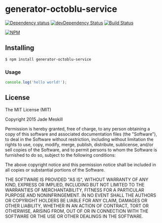 # generator-octoblu-service

[![Dependency status](http://img.shields.io/david/octoblu/generator-octoblu-service.svg?style=flat)](https://david-dm.org/octoblu/generator-octoblu-service)
[![devDependency Status](http://img.shields.io/david/dev/octoblu/generator-octoblu-service.svg?style=flat)](https://david-dm.org/octoblu/generator-octoblu-service#info=devDependencies)
[![Build Status](http://img.shields.io/travis/octoblu/generator-octoblu-service.svg?style=flat&branch=master)](https://travis-ci.org/octoblu/generator-octoblu-service)

[![NPM](https://nodei.co/npm/generator-octoblu-service.svg?style=flat)](https://npmjs.org/package/generator-octoblu-service)

## Installing

```bash
$ npm install generator-octoblu-service
```

### Usage

```javascript
console.log('hello world!');
```

## License

The MIT License (MIT)

Copyright 2015 Jade Meskill

Permission is hereby granted, free of charge, to any person obtaining a copy
of this software and associated documentation files (the "Software"), to deal
in the Software without restriction, including without limitation the rights
to use, copy, modify, merge, publish, distribute, sublicense, and/or sell
copies of the Software, and to permit persons to whom the Software is
furnished to do so, subject to the following conditions:

The above copyright notice and this permission notice shall be included in
all copies or substantial portions of the Software.

THE SOFTWARE IS PROVIDED "AS IS", WITHOUT WARRANTY OF ANY KIND, EXPRESS OR
IMPLIED, INCLUDING BUT NOT LIMITED TO THE WARRANTIES OF MERCHANTABILITY,
FITNESS FOR A PARTICULAR PURPOSE AND NONINFRINGEMENT. IN NO EVENT SHALL THE
AUTHORS OR COPYRIGHT HOLDERS BE LIABLE FOR ANY CLAIM, DAMAGES OR OTHER
LIABILITY, WHETHER IN AN ACTION OF CONTRACT, TORT OR OTHERWISE, ARISING FROM,
OUT OF OR IN CONNECTION WITH THE SOFTWARE OR THE USE OR OTHER DEALINGS IN
THE SOFTWARE.
